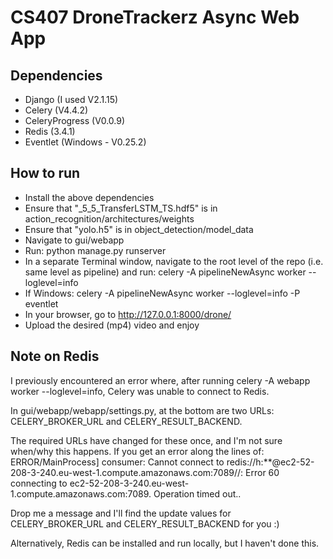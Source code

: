 # CS407 DroneTrackerz Async Web App

## Dependencies

 - Django (I used V2.1.15)
 - Celery (V4.4.2)
 - CeleryProgress (V0.0.9)
 - Redis (3.4.1)
 - Eventlet (Windows - V0.25.2)

## How to run

 - Install the above dependencies
 - Ensure that "_5_5_TransferLSTM_TS.hdf5" is in action_recognition/architectures/weights
 - Ensure that "yolo.h5" is in object_detection/model_data
 - Navigate to gui/webapp
 - Run: python manage.py runserver
 - In a separate Terminal window, navigate to the root level of the repo (i.e. same level as pipeline) and run: celery -A pipelineNewAsync worker --loglevel=info
 - If Windows: celery -A pipelineNewAsync worker --loglevel=info -P eventlet
 - In your browser, go to http://127.0.0.1:8000/drone/
 - Upload the desired (mp4) video and enjoy

 ## Note on Redis

I previously encountered an error where, after running celery -A webapp worker --loglevel=info, Celery was unable to connect to Redis.

In gui/webapp/webapp/settings.py, at the bottom are two URLs: CELERY_BROKER_URL and CELERY_RESULT_BACKEND.

The required URLs have changed for these once, and I'm not sure when/why this happens. If you get an error along the lines of: ERROR/MainProcess] consumer: Cannot connect to redis://h:**@ec2-52-208-3-240.eu-west-1.compute.amazonaws.com:7089//: Error 60 connecting to ec2-52-208-3-240.eu-west-1.compute.amazonaws.com:7089. Operation timed out..

Drop me a message and I'll find the update values for CELERY_BROKER_URL and CELERY_RESULT_BACKEND for you :)

Alternatively, Redis can be installed and run locally, but I haven't done this.
